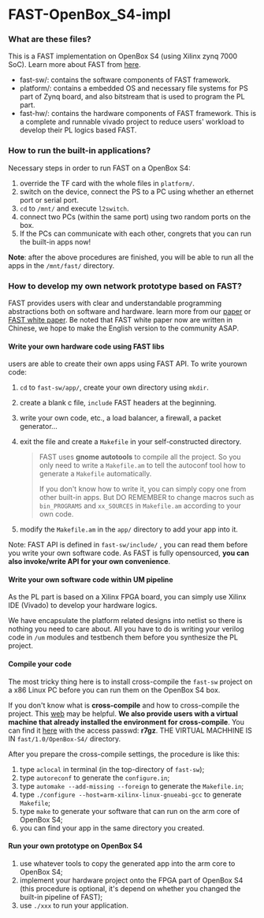 # FAST-OpenBox_S4-impl
### What are these files?

This is a FAST implementation on OpenBox S4 (using Xilinx zynq 7000 SoC). Learn more about FAST from [here](http://www.fastswitch.org).

- fast-sw/: contains the software components of FAST framework.
- platform/: contains a embedded OS and necessary file systems for PS part of Zynq board, and also bitstream that is used to program the PL part.
- fast-hw/: contains the hardware components of FAST framework. This is a complete and runnable vivado project to reduce users' workload to develop their PL logics based FAST.



### How to run the built-in applications?

Necessary steps in order to run FAST on a OpenBox S4:

1. override the TF card with the whole files in `platform/`.
2. switch on the device, connect the PS to a PC using whether an ethernet port or serial port. 
3. `cd` to `/mnt/` and execute `l2switch`.
4. connect two PCs (within the same port) using two random ports on the box.
5. If the PCs can communicate with each other, congrets that you can run the built-in apps now!

**Note**: after the above procedures are finished, you will be able to run all the apps in the `/mnt/fast/` directory. 



### How to develop my own network prototype based on FAST?

FAST provides users with clear and understandable programming abstractions both on software and hardware. learn more from our [paper]() or [FAST white paper](). Be noted that FAST white paper now are written in Chinese, we hope to make the English version to the community ASAP. 

#### Write your own hardware code using FAST libs 

users are able to create their own apps using FAST API. To write yourown code:

1. `cd` to `fast-sw/app/`, create your own directory using `mkdir`.

2. create a blank c file, `include` FAST headers at the beginning.

3. write your own code, etc., a load balancer, a firewall, a packet generator...

4. exit the file and create a `Makefile` in your self-constructed directory.

   > FAST uses **gnome autotools** to compile all the project. So you only need to write a `Makefile.am` to tell the autoconf tool how to generate a `Makefile` automatically. 
   >
   > If you don't know how to write it, you can simply copy one from other built-in apps. But DO REMEMBER to change macros such as `bin_PROGRAMS` and `xx_SOURCES` in `Makefile.am` according to your own code.

5. modify the `Makefile.am` in the `app/` directory to add your app into it.

Note: FAST API is defined in `fast-sw/include/` , you can read them before you write your own software code. As FAST is fully opensourced, **you can also invoke/write API for your own convenience**.

#### Write your own software code within UM pipeline

As the PL part is based on a Xilinx FPGA board, you can simply use Xilinx IDE (Vivado) to develop your hardware logics. 

We have encapsulate the platform related designs into netlist so there is nothing you need to care about. All you have to do is writing your verilog code in `/um` modules and testbench them before you synthesize the PL project. 



#### Compile your code

The most tricky thing here is to install cross-compile the `fast-sw` project on a x86 Linux PC before you can run them on the OpenBox S4 box.

If you don't know what is **cross-compile** and how to cross-compile the project. This [web]() may be helpful. **We also provide users with a virtual machine that already installed the environment for cross-compile**. You can find it [here](https://pan.baidu.com/s/1WbF6FwBU2Jp5k3uDcUaLsQ#list/path=%2F&parentPath=%2Fsharelink1884726292-1101305735633291) with the access passwd: **r7gz**. THE VIRTUAL MACHHINE IS IN `fast/1.0/OpenBox-S4/` directory.

After you prepare the cross-compile settings, the procedure is like this:

1. type `aclocal` in terminal (in the top-directory of `fast-sw`);
2. type `autoreconf` to generate the `configure.in`;
3. type `automake --add-missing --foreign` to generate the `Makefile.in`;
4. type `./configure --host=arm-xilinx-linux-gnueabi-gcc` to generate `Makefile`;
5. type `make` to generate your software that can run on the arm core of OpenBox S4;
6. you can find your app in the same directory you created. 



#### Run your own prototype on OpenBox S4

1. use whatever tools to copy the generated app into the arm core to OpenBox S4;
2. implement your hardware project onto the FPGA part of OpenBox S4 (this procedure is optional, it's depend on whether you changed the built-in pipeline of FAST);
3. use `./xxx` to run your application.
